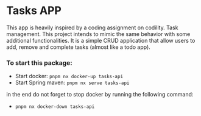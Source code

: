# Tasks APP

This app is heavily inspired by a coding assignment on codility. Task management. This project intends to mimic the same behavior with some additional functionalities. It is a simple CRUD application that allow users to add, remove and complete tasks (almost like a todo app).

### To start this package:
  - Start docker: `pnpm nx docker-up tasks-api`
  - Start Spring maven: `pnpm nx serve tasks-api`


  in the end do not forget to stop docker by running the following command:
  - `pnpm nx docker-down tasks-api`
